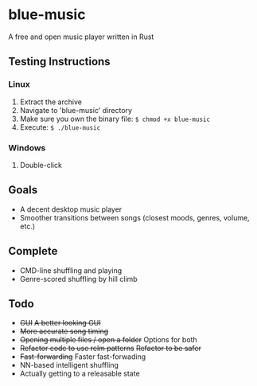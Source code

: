 # blue-music
A free and open music player written in Rust

## Testing Instructions
### Linux
1. Extract the archive
2. Navigate to 'blue-music' directory
3. Make sure you own the binary file: `$ chmod +x blue-music`
4. Execute: `$ ./blue-music`
### Windows
1. Double-click

## Goals
- A decent desktop music player
- Smoother transitions between songs (closest moods, genres, volume, etc.)

## Complete
- CMD-line shuffling and playing
- Genre-scored shuffling by hill climb

## Todo
- ~~GUI~~ ~~A better looking GUI~~
- ~~More accurate song timing~~
- ~~Opening multiple files / open a folder~~ Options for both
- ~~Refactor code to use relm patterns~~ ~~Refactor to be safer~~
- ~~Fast-forwarding~~ Faster fast-forwading
- NN-based intelligent shuffling
- Actually getting to a releasable state
